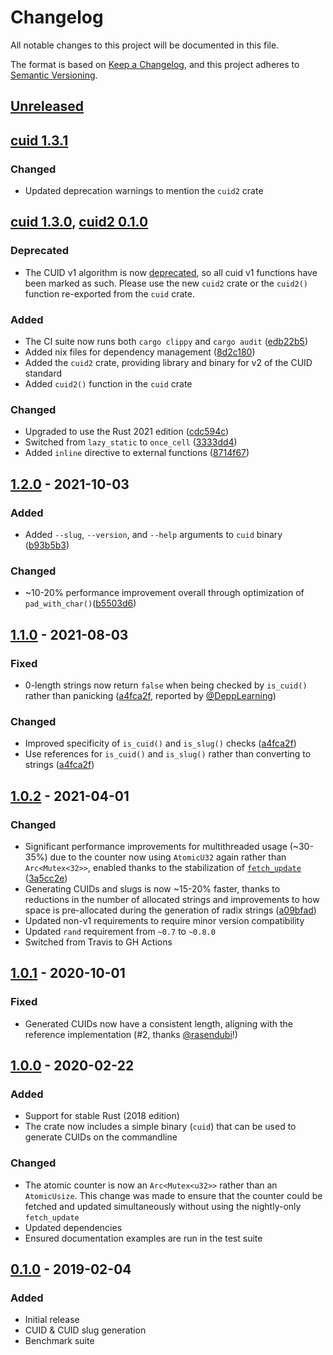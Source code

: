 # Changelog

All notable changes to this project will be documented in this file.

The format is based on [Keep a Changelog](https://keepachangelog.com/en/1.0.0/),
and this project adheres to [Semantic Versioning](https://semver.org/spec/v2.0.0.html).

## [Unreleased]

## [cuid 1.3.1]

### Changed

- Updated deprecation warnings to mention the `cuid2` crate

## [cuid 1.3.0], [cuid2 0.1.0]

### Deprecated

- The CUID v1 algorithm is now [deprecated](https://github.com/mplanchard/cuid-rust/issues/4),
  so all cuid v1 functions have been marked as such. Please use the new `cuid2`
  crate or the `cuid2()` function re-exported from the `cuid` crate.

### Added

- The CI suite now runs both `cargo clippy` and `cargo audit` ([edb22b5])
- Added nix files for dependency management ([8d2c180])
- Added the `cuid2` crate, providing library and binary for v2 of the CUID
  standard
- Added `cuid2()` function in the `cuid` crate

### Changed

- Upgraded to use the Rust 2021 edition ([cdc594c])
- Switched from `lazy_static` to `once_cell` ([3333dd4])
- Added `inline` directive to external functions ([8714f67])

## [1.2.0] - 2021-10-03

### Added

- Added `--slug`, `--version`, and `--help` arguments to `cuid` binary ([b93b5b3])

### Changed

- ~10-20% performance improvement overall through optimization of 
`pad_with_char()`([b5503d6])

## [1.1.0] - 2021-08-03

### Fixed

- 0-length strings now return `false` when being checked by `is_cuid()` rather
  than panicking ([a4fca2f], reported by [@DeppLearning](https://github.com/DeppLearning))

### Changed

- Improved specificity of `is_cuid()` and `is_slug()` checks ([a4fca2f])
- Use references for `is_cuid()` and `is_slug()` rather than converting to
  strings ([a4fca2f])

## [1.0.2] - 2021-04-01

### Changed

- Significant performance improvements for multithreaded usage (~30-35%) due to
  the counter now using `AtomicU32` again rather than `Arc<Mutex<32>>`, enabled
  thanks to the stabilization of [`fetch_update`](https://doc.rust-lang.org/std/sync/atomic/struct.AtomicU32.html#method.fetch_update)
  ([3a5cc2e](https://github.com/mplanchard/cuid-rust/commit/3a5cc2e))
- Generating CUIDs and slugs is now ~15-20% faster, thanks to reductions in the
  number of allocated strings and improvements to how space is pre-allocated
  during the generation of radix strings ([a09bfad](https://github.com/mplanchard/cuid-rust/commit/a09bfad))
- Updated non-v1 requirements to require minor version compatibility
- Updated `rand` requirement from `~0.7` to `~0.8.0`
- Switched from Travis to GH Actions

## [1.0.1] - 2020-10-01

### Fixed

- Generated CUIDs now have a consistent length, aligning with the
  reference implementation (#2, thanks [@rasendubi]!)

## [1.0.0] - 2020-02-22

### Added

- Support for stable Rust (2018 edition)
- The crate now includes a simple binary (`cuid`) that can be used to generate
  CUIDs on the commandline

### Changed

- The atomic counter is now an `Arc<Mutex<u32>>` rather than an `AtomicUsize`.
  This change was made to ensure that the counter could be fetched and
  updated simultaneously without using the nightly-only `fetch_update`
- Updated dependencies
- Ensured documentation examples are run in the test suite

## [0.1.0] - 2019-02-04

### Added

- Initial release
- CUID & CUID slug generation
- Benchmark suite

[unreleased]: https://github.com/mplanchard/cuid-rust/compare/cuid2-v0.1.0...HEAD
[cuid 1.3.1]: https://github.com/mplanchard/cuid-rust/compare/cuid-v1.3.0...cuid-v1.3.1
[cuid2 1.3.1]: https://github.com/mplanchard/cuid-rust/compare/v1.2.0...cuid2-v0.1.0
[cuid2 0.1.0]: https://github.com/mplanchard/cuid-rust/compare/v1.2.0...cuid2-v0.1.0
[cuid 1.3.0]: https://github.com/mplanchard/cuid-rust/compare/v1.2.0...cuid-v1.3.0
[1.2.0]: https://github.com/mplanchard/cuid-rust/compare/v1.1.0...v1.2.0
[1.1.0]: https://github.com/mplanchard/cuid-rust/compare/v1.0.2...v1.1.0
[1.0.2]: https://github.com/mplanchard/cuid-rust/compare/v1.0.1...v1.0.2
[1.0.1]: https://github.com/mplanchard/cuid-rust/compare/v1.0.0...v1.0.1
[1.0.0]: https://github.com/mplanchard/cuid-rust/compare/v0.1.0...v1.0.0
[0.1.0]: https://github.com/mplanchard/cuid-rust/compare/b691e4c32e25d7239157e85598c74a9f59124417...v0.1.0
[@rasendubi]: https://github.com/rasendubi
[8714f67]: https://github.com/mplanchard/cuid-rust/commit/8714f67
[3333dd4]: https://github.com/mplanchard/cuid-rust/commit/3333dd4
[cdc594c]: https://github.com/mplanchard/cuid-rust/commit/cdc594c
[edb22b5]: https://github.com/mplanchard/cuid-rust/commit/edb22b5
[8d2c180]: https://github.com/mplanchard/cuid-rust/commit/8d2c180
[a4fca2f]: https://github.com/mplanchard/cuid-rust/commit/a4fca2f
[b5503d6]: https://github.com/mplanchard/cuid-rust/commit/b5503d6 
[b93b5b3]: https://github.com/mplanchard/cuid-rust/commit/b93b5b3 
